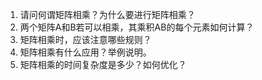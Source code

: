 

1. 请问何谓矩阵相乘？为什么要进行矩阵相乘？ 
2. 两个矩阵A和B若可以相乘，其乘积AB的每个元素如何计算？ 
3. 矩阵相乘时，应该注意哪些规则？ 
4. 矩阵相乘有什么应用？举例说明。 
5. 矩阵相乘的时间复杂度是多少？如何优化？